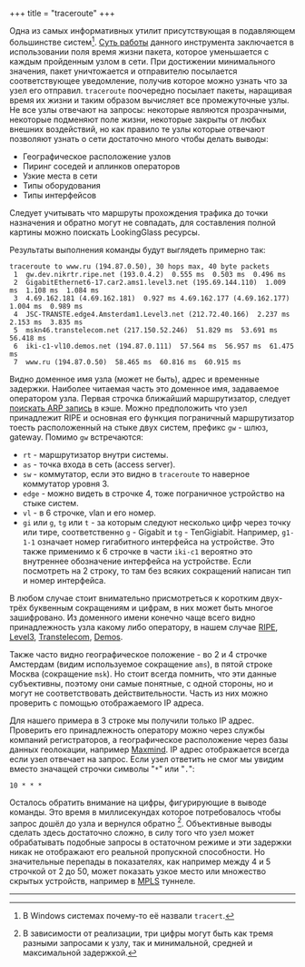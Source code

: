 +++
title = "traceroute"
+++

Одна из самых информативных утилит присутствующая в подавляющем большинстве систем[^fn:1]. [Суть работы](https://ru.wikipedia.org/wiki/traceroute) данного инструмента заключается в использовании поля время жизни пакета, которое уменьшается с каждым пройденным узлом в сети. При достижении минимального значения, пакет уничтожается и отправителю посылается соответствующее уведомление, получив которое можно узнать что за узел его отправил. `traceroute` поочередно посылает пакеты, наращивая время их жизни и таким образом вычисляет все промежуточные узлы. Не все узлы отвечают на запросы: некоторые являются прозрачными, некоторые подменяют поле жизни, некоторые закрыты от любых внешних воздействий, но как правило те узлы которые отвечают позволяют узнать о сети достаточно много чтобы делать выводы:

 - Географическое расположение узлов
 - Пиринг соседей и аплинков операторов
 - Узкие места в сети
 - Типы оборудования
 - Типы интерфейсов

Следует учитывать что маршруты прохождения трафика до точки назначения и обратно могут не совпадать, для составления полной картины можно поискать LookingGlass ресурсы.

Результаты выполнения команды будут выглядеть примерно так:

```
traceroute to www.ru (194.87.0.50), 30 hops max, 40 byte packets
 1  gw.dev.nikrtr.ripe.net (193.0.4.2)  0.555 ms  0.503 ms  0.496 ms
 2  GigabitEthernet6-17.car2.ams1.level3.net (195.69.144.110)  1.009 ms  1.108 ms  1.084 ms
 3  4.69.162.181 (4.69.162.181)  0.927 ms 4.69.162.177 (4.69.162.177)  1.004 ms  0.989 ms
 4  JSC-TRANSTE.edge4.Amsterdam1.Level3.net (212.72.40.166)  2.237 ms  2.153 ms  3.835 ms
 5  mskn46.transtelecom.net (217.150.52.246)  51.829 ms  53.691 ms  56.418 ms
 6  iki-c1-vl10.demos.net (194.87.0.111)  57.564 ms  56.957 ms  61.475 ms
 7  www.ru (194.87.0.50)  58.465 ms  60.816 ms  60.915 ms
```

Видно доменное имя узла (может не быть), адрес и временные задержки. Наиболее читаемая часть это доменное имя, задаваемое оператором узла. Первая строчка ближайший маршрутизатор, следует [поискать ARP запись](/wiki/guides/arp) в кэше. Можно предположить что узел принадлежит RIPE и основная его функция пограничный маршрутизатор тоесть расположенный на стыке двух систем, префикс `gw` - шлюз, gateway. Помимо `gw` встречаются:
 - `rt` - маршрутизатор внутри системы.
 - `as` - точка входа в сеть (access server).
 - `sw` - коммутатор, если это видно в `traceroute` то наверное коммутатор уровня 3.
 - `edge` - можно видеть в строчке 4, тоже пограничное устройство на стыке систем.
 - `vl` - в 6 строчке, vlan и его номер.
 - `gi` или `g`, `tg` или `t` - за которым следуют несколько цифр через точку или тире, соответственно `g` - Gigabit и `tg` - TenGigiabit. Например, `g1-1-1` означает номер гигабитного интерфейса на устройстве. Это также применимо к 6 строчке в части `iki-c1` вероятно это внутреннее обозначение интерфейса на устройстве. Если посмотреть на 2 строку, то там без всяких сокращений написан тип и номер интерфейса.

В любом случае стоит внимательно присмотреться к коротким двух-трёх буквенным сокращениям и цифрам, в них может быть многое зашифровано. Из доменного имени конечно чаще всего видно принадлежность узла какому либо оператору, в нашем случае [RIPE](https://ripe.net), [Level3](https://ru.wikipedia.org/wiki/level3), [Transtelecom](http://transtelecom.ru), [Demos](http://demos.ru). 

Также часто видно географическое положение - во 2 и 4 строчке Амстердам (видим используемое сокращение `ams`), в пятой строке Москва (сокращение `msk`). Но стоит всегда помнить, что эти данные субъективны, поэтому они самые понятные, с одной стороны, но и могут не соответствовать действительности. Часть из них можно проверить с помощью отображаемого IP адреса.

Для нашего примера в 3 строке мы получили только IP адрес. Проверить его принадлежность оператору можно через службы компаний регистраторов, а географическое расположение через базы данных геолокации, например [Maxmind](http://maxmind.com). IP адрес отображается всегда если узел отвечает на запрос. Если узел ответить не смог мы увидим вместо значащей строчки символы "`*`" или "`.`":

```
10 * * *
```

Осталось обратить внимание на цифры, фигурирующие в выводе команды. Это время в миллисекундах которое потребовалось чтобы запрос дошёл до узла и вернулся обратно [^fn:2]. Объективные выводы сделать здесь достаточно сложно, в силу того что узел может обрабатывать подобные запросы в остаточном режиме и эти задержки никак не отображают его реальной пропускной способности. Но значительные перепады в показателях, как например между 4 и 5 строчкой от 2 до 50, может показать узкое место или множество скрытых устройств, например в [MPLS](https://ru.wikipedia.org/wiki/MPLS) туннеле.

----
[^fn:1]: В Windows системах почему-то её назвали `tracert`.
[^fn:2]: В зависимости от реализации, три цифры могут быть как тремя разными запросами к узлу, так и минимальной, средней и максимальной задержкой.